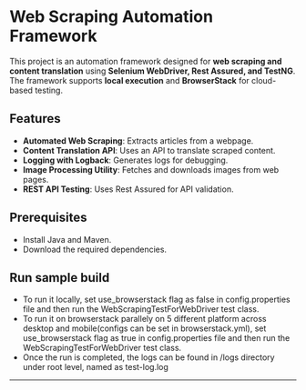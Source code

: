 # Web Scraping Automation Framework

This project is an automation framework designed for **web scraping and content translation** using **Selenium WebDriver, Rest Assured, and TestNG**. The framework supports **local execution** and **BrowserStack** for cloud-based testing.

## Features
- **Automated Web Scraping**: Extracts articles from a webpage.
- **Content Translation API**: Uses an API to translate scraped content.
- **Logging with Logback**: Generates logs for debugging.
- **Image Processing Utility**: Fetches and downloads images from web pages.
- **REST API Testing**: Uses Rest Assured for API validation.

## Prerequisites
- Install Java and Maven.
- Download the required dependencies.

## Run sample build
- To run it locally, set use_browserstack flag as false in config.properties file and then run the WebScrapingTestForWebDriver test class.
- To run it on browserstack parallely on 5 different platform across desktop and mobile(configs can be set in browserstack.yml), set use_browserstack flag as true in config.properties file and then run the WebScrapingTestForWebDriver test class.
- Once the run is completed, the logs can be found in /logs directory under root level, named as test-log.log
---